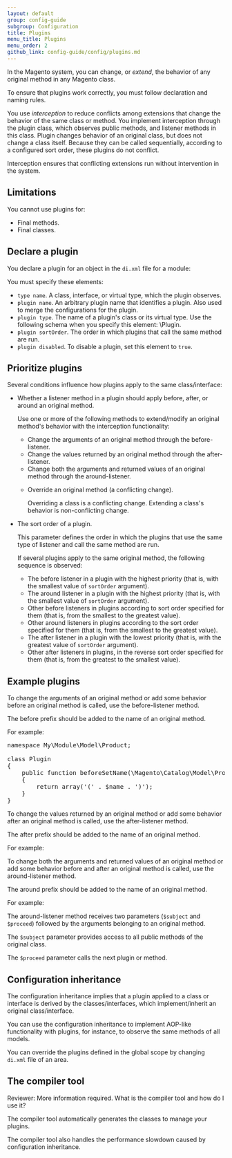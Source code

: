 ```yaml
---
layout: default
group: config-guide
subgroup: Configuration
title: Plugins
menu_title: Plugins
menu_order: 2
github_link: config-guide/config/plugins.md
---
```


In the Magento system, you can change, or *extend*, the behavior of any original method in any Magento class.

<!-- An *original method* is an existing Magento class method. You can change the behavior of an original method by creating an extension. Extensions use the *Plugin* class to change the behavior of an original method in Magento code. -->

To ensure that plugins work correctly, you must follow declaration and naming rules.

You use *interception* to reduce conflicts among extensions that change the behavior of the same class or method. You implement interception through the plugin class, which observes public methods, and listener methods in this class. Plugin changes behavior of an original class, but does not change a class itself. Because they can be called sequentially, according to a configured sort order, these plugins do not conflict. 

Interception ensures that conflicting extensions run without intervention in the system.

<h2 id="plugin-limit">Limitations</h2>

You cannot use plugins for:

<!-- * Classes created without dependency injection. That is, you cannot use plugins with classes that you create directly through the new operator. -->
* Final methods.
* Final classes.

<h2 id="plugin-declare">Declare a plugin</h2>

You declare a plugin for an object in the <code>di.xml</code> file for a module:

<script src="https://gist.github.com/xcomSteveJohnson/c9a36d9ec887c4bbc34d.js"></script>

You must specify these elements:

* `type name`. A class, interface, or virtual type, which the plugin observes.
* `plugin name`. An arbitrary plugin name that identifies a plugin. Also used to merge the configurations for the plugin.
* `plugin type`. The name of a plugin's class or its virtual type. Use the following schema when you specify this element: <ModelName>\Plugin.
* `plugin sortOrder`. The order in which plugins that call the same method are run.
* `plugin disabled`. To disable a plugin, set this element to `true`.

<h2 id="plugin-priority">Prioritize plugins</h2>

Several conditions influence how plugins apply to the same class/interface:

<ul>
   <li>
      <p>Whether a listener method in a plugin should apply before, after, or around an original method.</p>
      <p>Use one or more of the following methods to extend/modify an original method's behavior with the interception functionality:
      <ul>
         <li>Change the arguments of an original method through the before-listener.</li>
         <li>Change the values returned by an original method through the after-listener.</li>
         <li>Change both the arguments and returned values of an original method through the around-listener.</li>
         <li>
            <p>Override an original method (a conflicting change).
            <div class="bs-callout bs-callout-info" id="info">
                  <p>Overriding a class is a conflicting change. Extending a class's behavior is non-conflicting change.</p>
            </div>
            </p>
         </li>
      </ul>
   <li>
      <p>The sort order of a plugin.</p>
      <p>This parameter defines the order in which the plugins that use the same type of listener and call the same method are run.</p>
      <p>If several plugins apply to the same original method, the following sequence is observed:
      <ul>
         <li>The before listener in a plugin with the highest priority (that is, with the smallest value of <code>sortOrder</code> argument).</li>
         <li>The around listener in a plugin with the highest priority (that is, with the smallest value of <code>sortOrder</code> argument).</li>
         <li>Other before listeners in plugins according to sort order specified for them (that is, from the smallest to the greatest value).</li>
         <li>Other around listeners in plugins according to the sort order specified for them (that is, from the smallest to the greatest value).</li>
         <li>The after listener in a plugin with the lowest priority (that is, with the greatest value of <code>sortOrder</code> argument).</li>
         <li>Other after listeners in plugins, in the reverse sort order specified for them (that is, from the greatest to the smallest value).</li>
      </ul>
      </p>
   </li>
</ul>

<h2 id="plugin-intro">Example plugins</h2>

<p>To change the arguments of an original method or add some behavior before an original method is called, use the before-listener method.</p>
<p>The before prefix should be added to the name of an original method.</p>
<p>For example:</p>


<pre>
namespace My\Module\Model\Product;

class Plugin
{
    public function beforeSetName(\Magento\Catalog\Model\Product <code>$subject</code>, $name)
    {
        return array('(' . $name . ')');
    }
}
</pre>


<p>To change the values returned by an original method or add some behavior after an original method is called, use the after-listener method.</p>

<p>The after prefix should be added to the name of an original method.</p>

<p>For example:</p>

<script src="https://gist.github.com/xcomSteveJohnson/4a68a7c692536d520ffe.js"></script>

<p>To change both the arguments and returned values of an original method or add some behavior before and after an original method is called, use the around-listener method.</p>

<p>The around prefix should be added to the name of an original method.</p>

<p>For example:</p>

<script src="https://gist.github.com/xcomSteveJohnson/8e25785abf1754c59ccb.js"></script>

<p>The around-listener method receives two parameters (<code>$subject</code> and <code>$proceed</code>) followed by the arguments belonging to an original method.</p>

<p>The <code>$subject</code> parameter provides access to all public methods of the original class.</p>

<p>The <code>$proceed</code> parameter calls the next plugin or method.</p>

<h2 id="config-inheritance">Configuration inheritance</h2>

<p>The configuration inheritance implies that a plugin applied to a class or interface is derived by the classes/interfaces, which implement/inherit an original class/interface.</p>

<p>You can use the configuration inheritance to implement AOP-like functionality with plugins, for instance, to observe the same methods of all models.</p>

<p>You can override the plugins defined in the global scope by changing <code>di.xml</code> file of an area.</p>

<h2 id="compiler-tool">The compiler tool</h2>
<p class="q">Reviewer: More information required. What is the compiler tool and how do I use it?</pre>
<p>The compiler tool automatically generates the classes to manage your plugins.</p>
<p>The compiler tool also handles the performance slowdown caused by configuration inheritance.</p>

